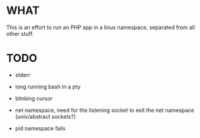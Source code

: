 WHAT
====

This is an effort to run an PHP app in a linux namespace, separated from all other stuff.


TODO
====

 - stderr
 - long running bash in a pty
 - blinking cursor

 - net namespace, need for the listening socket to exit the net namespace (unix/abstract sockets?)
 - pid namespace fails
